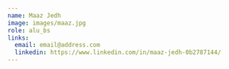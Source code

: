 ```yaml
---
name: Maaz Jedh
image: images/maaz.jpg
role: alu_bs
links:
  email: email@address.com
  linkedin: https://www.linkedin.com/in/maaz-jedh-0b2787144/
---
```

